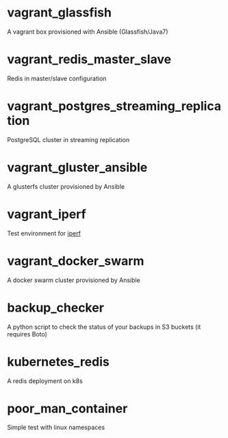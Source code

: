 # vagrant_glassfish
A vagrant box provisioned with Ansible (Glassfish/Java7)

# vagrant_redis_master_slave
Redis in master/slave configuration

# vagrant_postgres_streaming_replication
PostgreSQL cluster in streaming replication

# vagrant_gluster_ansible
A glusterfs cluster provisioned by Ansible

# vagrant_iperf
Test environment for [iperf](http://iperf.fr)

# vagrant_docker_swarm
A docker swarm cluster provisioned by Ansible

# backup_checker
A python script to check the status of your backups in S3 buckets (it requires Boto)

# kubernetes_redis
A redis deployment on k8s

# poor_man_container
Simple test with linux namespaces

